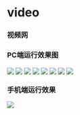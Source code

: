# video
<h3>视频网</h3>
<h3>PC端运行效果图</h3>
<image src="https://github.com/Next-2-You/ImageRepository/blob/master/video/%E5%89%8D%E5%8F%B01.png" align="center">
<image src="https://github.com/Next-2-You/ImageRepository/blob/master/video/前台2.png" align="center">
<image src="https://github.com/Next-2-You/ImageRepository/blob/master/video/前台3.png" align="center">
<image src="https://github.com/Next-2-You/ImageRepository/blob/master/video/前台4.png" align="center">
<image src="https://github.com/Next-2-You/ImageRepository/blob/master/video/前台5.png" align="center">
<image src="https://github.com/Next-2-You/ImageRepository/blob/master/video/管理界面.png" align="center">
<image src="https://github.com/Next-2-You/ImageRepository/blob/master/video/管理界面2.png" align="center">
<image src="https://github.com/Next-2-You/ImageRepository/blob/master/video/后台3.png" align="center"> 
  
<h3>手机端运行效果</h3>
<image src="https://github.com/Next-2-You/ImageRepository/blob/master/video/手机.png" align="center"> 
